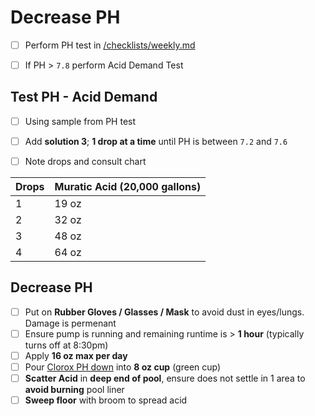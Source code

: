 # Decrease PH

- [ ] Perform PH test in [/checklists/weekly.md](/checklists/weekly.md)
- [ ] If PH > `7.8` perform Acid Demand Test


## Test PH - Acid Demand

- [ ] Using sample from PH test
- [ ] Add **solution 3**; **1 drop at a time** until PH is between `7.2` and `7.6`
- [ ] Note drops and consult chart


| Drops | Muratic Acid (20,000 gallons) | 
| --- | --- |
| 1 | 19 oz| 
| 2 | 32 oz | 
| 3 | 48 oz | 
| 4 | 64 oz | 


## Decrease PH

- [ ] Put on **Rubber Gloves / Glasses / Mask** to avoid dust in eyes/lungs. Damage is permenant
- [ ] Ensure pump is running and remaining runtime is > **1 hour** (typically turns off at 8:30pm)
- [ ] Apply **16 oz max per day**
- [ ] Pour [Clorox PH down](https://www.amazon.com/Clorox-Pool-Spa-12105CLX-Down/dp/B084GPS6KR) into **8 oz cup** (green cup)
- [ ] **Scatter Acid** in **deep end of pool**, ensure does not settle in 1 area to **avoid burning** pool liner
- [ ] **Sweep floor** with broom to spread acid
